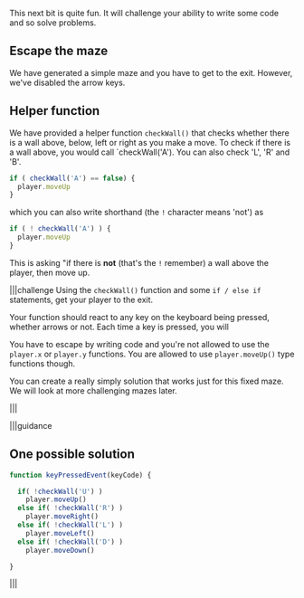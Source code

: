 This next bit is quite fun. It will challenge your ability to write some code and so solve problems.

## Escape the maze
We have generated a simple maze and you have to get to the exit. However, we've disabled the arrow keys.


## Helper function
We have provided a helper function `checkWall()` that checks whether there is a wall above, below, left or right as you make a move. To check if there is a wall above, you would call `checkWall('A'). You can also check 'L', 'R' and 'B'.

```javascript
if ( checkWall('A') == false) {
  player.moveUp
}
```

which you can also write shorthand (the `!` character means 'not') as

```javascript
if ( ! checkWall('A') ) {
  player.moveUp
}
```

This is asking "if there is **not** (that's the `!` remember) a wall above the player, then move up.

|||challenge
Using the `checkWall()` function and some `if / else if` statements, get your player to the exit.

Your function should react to any key on the keyboard being pressed, whether arrows or not. Each time a key is pressed, you will 

You have to escape by writing code and you're not allowed to use the `player.x` or `player.y` functions. You are allowed to use `player.moveUp()` type functions though.

You can create a really simply solution that works just for this fixed maze. We will look at more challenging mazes later.

|||


|||guidance
## One possible solution

```javascript
function keyPressedEvent(keyCode) {

  if( !checkWall('U') )
    player.moveUp()
  else if( !checkWall('R') )
    player.moveRight()
  else if( !checkWall('L') )
    player.moveLeft()
  else if( !checkWall('D') )
    player.moveDown()

}
```
|||